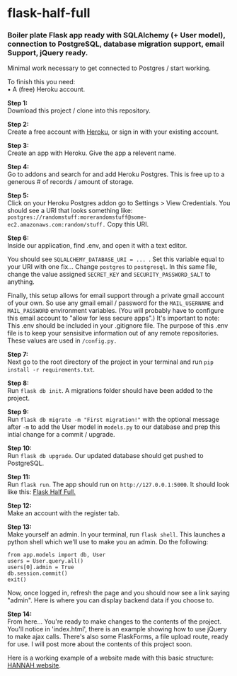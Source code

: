 # flask-half-full
<h3>Boiler plate Flask app ready with SQLAlchemy (+ User model), connection to PostgreSQL, database migration support, email Support, jQuery ready.</h3>
<p>Minimal work necessary to get connected to Postgres / start working.</p>

<p>To finish this you need: <br>
• A (free) Heroku account.</p>

<b>Step 1:</b><br>
Download this project / clone into this repository.

<b>Step 2:</b><br>
Create a free account with <a href="https://www.heroku.com/">Heroku</a>, or sign in with your existing account.

<b>Step 3:</b><br>
Create an app with Heroku. Give the app a relevent name.

<b>Step 4:</b><br>
Go to addons and search for and add Heroku Postgres. This is free up to a generous # of records / amount of storage.

<b>Step 5:</b><br>
Click on your Heroku Postgres addon go to Settings > View Credentials. You should see a URI that looks something like:
```postgres://randomstuff:morerandomstuff@some-ec2.amazonaws.com:random/stuff.```
Copy this URI.

<b>Step 6:</b><br>
Inside our application, find .env, and open it with a text editor.

You should see ```SQLALCHEMY_DATABASE_URI = ... ```. Set this variable equal to your URI with one fix... Change ```postgres``` to ```postgresql```.
In this same file, change the value assigned ```SECRET_KEY``` and ```SECURITY_PASSWORD_SALT``` to anything. 

Finally, this setup allows for email support through a private gmail account of your own. So use any gmail email / password for the ```MAIL_USERNAME``` and ```MAIL_PASSWORD``` environment variables. (You will probably have to configure this email account to "allow for less secure apps".)
It's important to note: This .env should be included in your .gitignore file. The purpose of this .env file is to keep your 
sensisitve information out of any remote repositories. These values are used in ```/config.py.```

<b>Step 7:</b><br>
Next go to the root directory of the project in your terminal and run ```pip install -r requirements.txt```.

<b>Step 8:</b><br>
Run ```flask db init```. A migrations folder should have been added to the project.

<b>Step 9:</b><br>
Run ```flask db migrate -m "First migration!"``` with the optional message after ```-m``` to add the User model in ```models.py``` to our database and prep this intial change for a commit / upgrade.

<b>Step 10:</b><br>
Run ```flask db upgrade```. Our updated database should get pushed to PostgreSQL.

<b>Step 11:</b><br>
Run ```flask run```.
The app should run on ```http://127.0.0.1:5000```.
It should look like this: <a href='https://flask-half-full.herokuapp.com/'>Flask Half Full.</a>

<b>Step 12:</b><br>
Make an account with the register tab.

<b>Step 13:</b><br>
Make yourself an admin. In your terminal, run ```flask shell```.
This launches a python shell which we'll use to make you an admin. Do the following: 
```
from app.models import db, User
users = User.query.all()
users[0].admin = True
db.session.commit()
exit()
```
Now, once logged in, refresh the page and you should now see a link saying "admin".
Here is where you can display backend data if you choose to.

<b>Step 14:</b><br>
From here... You're ready to make changes to the contents of the project.
You'll notice in 'index.html', there is an example showing how to use jQuery to make ajax calls.
There's also some FlaskForms, a file upload route, ready for use. I will post more about the contents of this project soon.

Here is a working example of a website made with this basic structure: <a href='https://hannahisaband.herokuapp.com/'>HANNAH website</a>.








